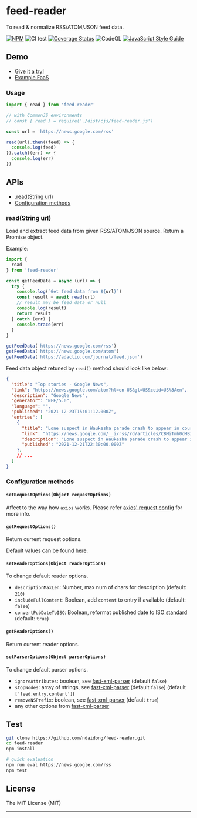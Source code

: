 # feed-reader

To read & normalize RSS/ATOM/JSON feed data.

[![NPM](https://badge.fury.io/js/feed-reader.svg)](https://badge.fury.io/js/feed-reader)
![CI test](https://github.com/ndaidong/feed-reader/workflows/ci-test/badge.svg)
[![Coverage Status](https://img.shields.io/coveralls/github/ndaidong/feed-reader)](https://coveralls.io/github/ndaidong/feed-reader?branch=main)
![CodeQL](https://github.com/ndaidong/feed-reader/workflows/CodeQL/badge.svg)
[![JavaScript Style Guide](https://img.shields.io/badge/code_style-standard-brightgreen.svg)](https://standardjs.com)

## Demo

- [Give it a try!](https://demos.pwshub.com/feed-reader)
- [Example FaaS](https://extractor.pwshub.com/feed/parse?url=https://news.google.com/rss&apikey=demo-TEyRycuuMCiGBiBocbLGSpagfj7gOF8AMyAWfEgP)

### Usage

```js
import { read } from 'feed-reader'

// with CommonJS environments
// const { read } = require('./dist/cjs/feed-reader.js')

const url = 'https://news.google.com/rss'

read(url).then((feed) => {
  console.log(feed)
}).catch((err) => {
  console.log(err)
})
```

## APIs

- [.read(String url)](#readstring-url)
- [Configuration methods](#configuration-methods)

### read(String url)

Load and extract feed data from given RSS/ATOM/JSON source. Return a Promise object.

Example:

```js
import {
  read
} from 'feed-reader'

const getFeedData = async (url) => {
  try {
    console.log(`Get feed data from ${url}`)
    const result = await read(url)
    // result may be feed data or null
    console.log(result)
    return result
  } catch (err) {
    console.trace(err)
  }
}

getFeedData('https://news.google.com/rss')
getFeedData('https://news.google.com/atom')
getFeedData('https://adactio.com/journal/feed.json')
```

Feed data object retuned by `read()` method should look like below:

```json
{
  "title": "Top stories - Google News",
  "link": "https://news.google.com/atom?hl=en-US&gl=US&ceid=US%3Aen",
  "description": "Google News",
  "generator": "NFE/5.0",
  "language": "",
  "published": "2021-12-23T15:01:12.000Z",
  "entries": [
    {
      "title": "Lone suspect in Waukesha parade crash to appear in court today, as Wisconsin reels from tragedy that left 5 dead and dozens more injured - CNN",
      "link": "https://news.google.com/__i/rss/rd/articles/CBMiTmh0dHBzOi8vd3d3LmNubi5jb20vMjAyMS8xMS8yMy91cy93YXVrZXNoYS1jYXItcGFyYWRlLWNyb3dkLXR1ZXNkYXkvaW5kZXguaHRtbNIBUmh0dHBzOi8vYW1wLmNubi5jb20vY25uLzIwMjEvMTEvMjMvdXMvd2F1a2VzaGEtY2FyLXBhcmFkZS1jcm93ZC10dWVzZGF5L2luZGV4Lmh0bWw?oc=5",
      "description": "Lone suspect in Waukesha parade crash to appear in court today, as Wisconsin reels from tragedy that left 5 dead and dozens more injured &nbsp;&nbsp; CNN Waukesha Christmas parade attack: 5 dead, 48 injured, Darrell Brooks named as...",
      "published": "2021-12-21T22:30:00.000Z"
    },
    // ...
  ]
}
```

### Configuration methods

#### `setRequestOptions(Object requestOptions)`

Affect to the way how `axios` works. Please refer [axios' request config](https://axios-http.com/docs/req_config) for more info.

#### `getRequestOptions()`

Return current request options.

Default values can be found [here](https://github.com/ndaidong/feed-reader/blob/main/src/config.js#L5).

#### `setReaderOptions(Object readerOptions)`

To change default reader options.

- `descriptionMaxLen`: Number, max num of chars for description (default: `210`)
- `includeFullContent`: Boolean, add `content` to entry if available (default: `false`)
- `convertPubDateToISO`: Boolean, reformat published date to [ISO standard](https://developer.mozilla.org/en-US/docs/Web/JavaScript/Reference/Global_Objects/Date/toISOString) (default: `true`)

#### `getReaderOptions()`

Return current reader options.

#### `setParserOptions(Object parserOptions)`

To change default parser options.

- `ignoreAttributes`: boolean, see [fast-xml-parser](https://github.com/NaturalIntelligence/fast-xml-parser) (default `false`)
- `stopNodes`: array of strings, see [fast-xml-parser](https://github.com/NaturalIntelligence/fast-xml-parser) (default `false`) (default `['feed.entry.content']`)
- `removeNSPrefix`: boolean, see [fast-xml-parser](https://github.com/NaturalIntelligence/fast-xml-parser) (default `true`)
- any other options from [fast-xml-parser](https://github.com/NaturalIntelligence/fast-xml-parser)


## Test

```bash
git clone https://github.com/ndaidong/feed-reader.git
cd feed-reader
npm install

# quick evaluation
npm run eval https://news.google.com/rss
npm test
```

## License
The MIT License (MIT)

---
